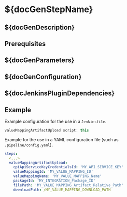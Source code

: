 # ${docGenStepName}

## ${docGenDescription}

## Prerequisites

## ${docGenParameters}

## ${docGenConfiguration}

## ${docJenkinsPluginDependencies}

## Example

Example configuration for the use in a `Jenkinsfile`.

```groovy
valueMappingArtifactUpload script: this
```

Example for the use in a YAML configuration file (such as `.pipeline/config.yaml`).

```yaml
steps:
  <...>
  valueMappingArtifactUpload:
    cpiApiServiceKeyCredentialsId: 'MY_API_SERVICE_KEY'
    valueMappingId: 'MY_VALUE_MAPPING_ID'
    valueMappingName: 'MY_VALUE_MAPPING_Name'
    packageId: 'MY_INTEGRATION_Package_ID'
    filePath: 'MY_VALUE_MAPPING_Artifact_Relative_Path'
    downloadPath: /MY_VALUE_MAPPING_DOWNLOAD_PATH
```

